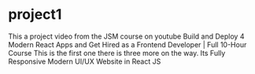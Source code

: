 # project1
This a project video from the JSM course on youtube Build and Deploy 4 Modern React Apps and Get Hired as a Frontend Developer | Full 10-Hour Course 
This is the first one there is three more on the way.
Its Fully Responsive Modern UI/UX Website in React JS
